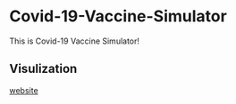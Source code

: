 # Covid-19-Vaccine-Simulator
This is Covid-19 Vaccine Simulator!

## Visulization
[website](https://covid-19-vaccine-simulator.herokuapp.com/)
